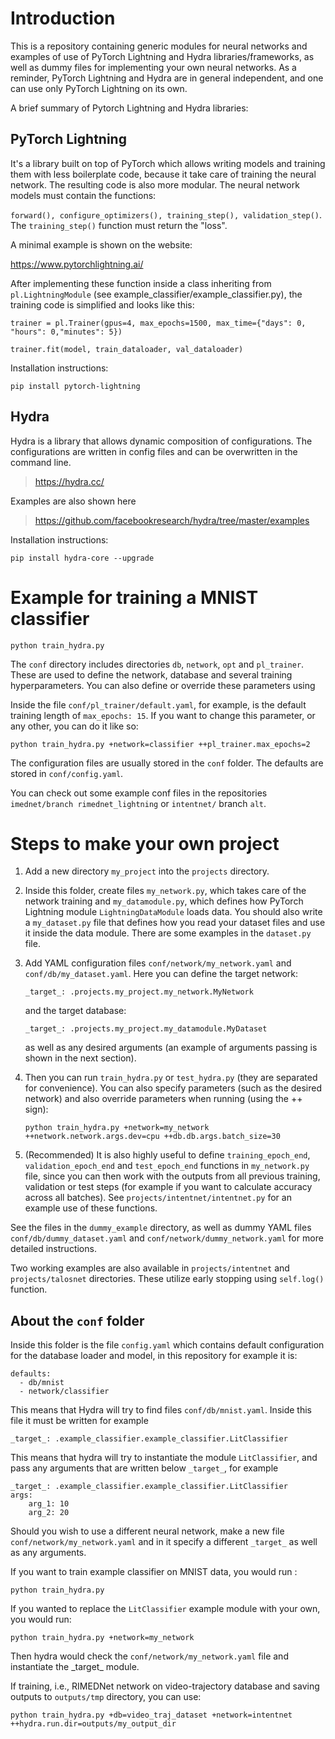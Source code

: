 # Introduction

This is a repository containing generic modules for neural networks and examples of use of PyTorch Lightning and Hydra libraries/frameworks, as well as dummy files for implementing your own neural networks.
As a reminder, PyTorch Lightning and Hydra are in general independent, and one can use only PyTorch Lightning on its own.

A brief summary of Pytorch Lightning and Hydra libraries:

## PyTorch Lightning 

It's a library built on top of PyTorch which allows writing models and training them with less boilerplate code, because it take care of training the neural network. The resulting code is also more modular. The neural network models must contain the functions:

`forward(), configure_optimizers(), training_step(), validation_step()`. The `training_step()` function must return the "loss".

A minimal example is shown on the website:

https://www.pytorchlightning.ai/

After implementing these function inside a class inheriting from `pl.LightningModule` (see example_classifier/example_classifier.py), the training code is simplified and looks like this:

```
trainer = pl.Trainer(gpus=4, max_epochs=1500, max_time={"days": 0, "hours": 0,"minutes": 5})
```

```
trainer.fit(model, train_dataloader, val_dataloader)
```

Installation instructions:

```
pip install pytorch-lightning
```
  

## Hydra

Hydra is a library that allows dynamic composition of configurations. The configurations are written in config files and can be overwritten in the command line.

> https://hydra.cc/

Examples are also shown here
> https://github.com/facebookresearch/hydra/tree/master/examples

Installation instructions:
```
pip install hydra-core --upgrade
```

# Example for training a MNIST classifier

```
python train_hydra.py 
```
The `conf` directory includes directories `db`, `network`, `opt` and `pl_trainer`. These are used to define the network, database and several training hyperparameters. You can also define or override these parameters using 

Inside the file `conf/pl_trainer/default.yaml`, for example, is the default training length of `max_epochs: 15`. If you want to change this parameter, or any other, you can do it like so:

```
python train_hydra.py +network=classifier ++pl_trainer.max_epochs=2
```

The configuration files are usually stored in the `conf` folder. The defaults are stored in `conf/config.yaml`.

You can check out some example conf files in the repositories `imednet/branch rimednet_lightning` or `intentnet/` branch `alt`.

# Steps to make your own project

1. Add a new directory `my_project` into the `projects` directory.
2. Inside this folder, create files `my_network.py`, which takes care of the network training and `my_datamodule.py`, which defines how PyTorch Lightning module `LightningDataModule` loads data. You should also write a `my_dataset.py` file that defines how you read your dataset files and use it inside the data module. There are some examples in the `dataset.py` file.
3. Add YAML configuration files `conf/network/my_network.yaml` and `conf/db/my_dataset.yaml`. Here you can define the target network: 
    ```
    _target_: .projects.my_project.my_network.MyNetwork
    ```
    and the target database:
    ```
    _target_: .projects.my_project.my_datamodule.MyDataset
    ```
    as well as any desired arguments (an example of arguments passing is shown in the next section).
4. Then you can run `train_hydra.py` or `test_hydra.py` (they are separated for convenience). You can also specify parameters (such as the desired network) and also override parameters when running (using the ++ sign):
    ```
    python train_hydra.py +network=my_network ++network.network.args.dev=cpu ++db.db.args.batch_size=30
    ```

5. (Recommended) It is also highly useful to define `training_epoch_end`, `validation_epoch_end` and `test_epoch_end` functions in `my_network.py` file, since you can then work with the outputs from all previous training, validation or test steps (for example if you want to calculate accuracy across all batches). See `projects/intentnet/intentnet.py` for an example use of these functions.

See the files in the `dummy_example` directory, as well as dummy YAML files `conf/db/dummy_dataset.yaml` and `conf/network/dummy_network.yaml` for more detailed instructions.

Two working examples are also available in `projects/intentnet` and `projects/talosnet` directories. These utilize early stopping using `self.log()` function.

## About the `conf` folder

Inside this folder is the file `config.yaml` which contains default configuration for the database loader and model, in this repository for example it is:
```
defaults:
  - db/mnist
  - network/classifier
```
This means that Hydra will try to find files `conf/db/mnist.yaml`. Inside this file it must be written for example
```
_target_: .example_classifier.example_classifier.LitClassifier
```

This means that hydra will try to instantiate the module `LitClassifier`, and pass any arguments that are written below `_target_`, for example
```
_target_: .example_classifier.example_classifier.LitClassifier
args:
    arg_1: 10
    arg_2: 20
```
Should you wish to use a different neural network, make a new file `conf/network/my_network.yaml` and in it specify a different `_target_` as well as any arguments.

If you want to train example classifier on MNIST data, you would run :

```
python train_hydra.py 
```

If you wanted to replace the `LitClassifier` example module with your own, you would run:

```
python train_hydra.py +network=my_network
```

Then hydra would check the `conf/network/my_network.yaml` file and instantiate the \_target\_ module.

If training, i.e., RIMEDNet network on video-trajectory database and saving outputs to `outputs/tmp` directory, you can use:

```
python train_hydra.py +db=video_traj_dataset +network=intentnet ++hydra.run.dir=outputs/my_output_dir
```
